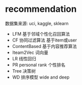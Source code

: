 #  recommendation 
  数据集来源:  uci,  kaggle, sklearn
- LFM     基于邻域个性化召回算法
- CF      协同过滤算法     基于item或user
- ContentBased   基于内容推荐算法
- Iteam2Vec     词向量
- LR         线性回归
- PR  personal rank    个性排名
- Tree  决策树
- WD     排序模型      wide and deep

